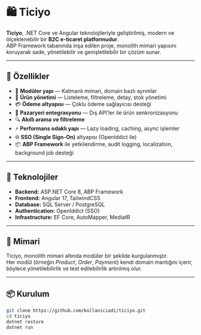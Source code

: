 # 🛍️ Ticiyo

**Ticiyo**, .NET Core ve Angular teknolojileriyle geliştirilmiş, modern ve ölçeklenebilir bir **B2C e-ticaret platformudur**.  
ABP Framework tabanında inşa edilen proje, monolith mimari yapısını koruyarak sade, yönetilebilir ve genişletilebilir bir çözüm sunar.

---

## 🚀 Özellikler

- 🧩 **Modüler yapı** — Katmanlı mimari, domain bazlı ayrımlar
- 🛒 **Ürün yönetimi** — Listeleme, filtreleme, detay, stok yönetimi
- 💳 **Ödeme altyapısı** — Çoklu ödeme sağlayıcısı desteği
- 🏪 **Pazaryeri entegrasyonu** — Dış API’ler ile ürün senkronizasyonu
- 🔍 **Akıllı arama ve filtreleme**
- ⚡ **Performans odaklı yapı** — Lazy loading, caching, async işlemler
- 🌐 **SSO (Single Sign-On)** altyapısı (OpenIddict ile)
- 📦 **ABP Framework** ile yetkilendirme, audit logging, localization, background job desteği

---

## 🧱 Teknolojiler

- **Backend:** ASP.NET Core 8, ABP Framework
- **Frontend:** Angular 17, TailwindCSS
- **Database:** SQL Server / PostgreSQL
- **Authentication:** OpenIddict (SSO)
- **Infrastructure:** EF Core, AutoMapper, MediatR

---

## 🧭 Mimari

Ticiyo, monolith mimari altında modüler bir şekilde kurgulanmıştır.  
Her modül (örneğin *Product*, *Order*, *Payment*) kendi domain mantığını içerir, böylece yönetilebilirlik ve test edilebilirlik artırılmış olur.

---

## 📦 Kurulum

```bash
git clone https://github.com/kullaniciadi/ticiyo.git
cd ticiyo
dotnet restore
dotnet run
